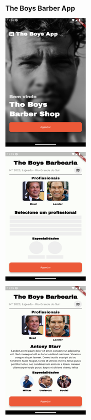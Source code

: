 ## The Boys Barber App

<img src="https://raw.githubusercontent.com/jackanakin/chronos/main/result/landing.png" 
  data-canonical-src="https://raw.githubusercontent.com/jackanakin/chronos/main/result/landing.png" width="250" height="400" />
  
<img src="https://github.com/jackanakin/chronos/blob/main/result/home.png" 
  data-canonical-src="https://github.com/jackanakin/chronos/blob/main/result/home.png" width="250" height="400" />

<img src="https://github.com/jackanakin/chronos/blob/main/result/home_selected.png" 
  data-canonical-src="https://github.com/jackanakin/chronos/blob/main/result/home_selected.png" width="250" height="400" />
